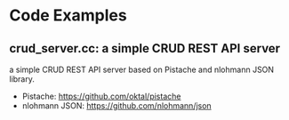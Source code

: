
# Code Examples
## crud_server.cc: a simple CRUD REST API server
a simple CRUD REST API server based on Pistache  and  nlohmann JSON library.
* Pistache: https://github.com/oktal/pistache
* nlohmann JSON: https://github.com/nlohmann/json


